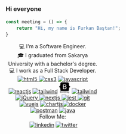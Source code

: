 ### Hi everyone

```javascript
const meeting = () => {
    return "Hi, my name is Furkan Baştan!";
}
```
<div style="display:grid; grid-template-columns: 1fr 1fr;">

<div  align="center">
💻 I'm a Software Engineer. <br>
🎓 I graduated from Sakarya University with a bachelor's degree. <br>
💻 I work as a Full Stack Developer. <br>
</div>
<br>
<br>
<div  align="center">
<a href="https://www.w3.org/html/" target="_blank"><img src="https://www.vectorlogo.zone/logos/w3_html5/w3_html5-icon.svg" alt="html5" width="30" height="30" /> </a> 
<a href="https://www.w3schools.com/css/" target="_blank"><img src="https://www.vectorlogo.zone/logos/w3_css/w3_css-icon.svg" alt="css3" width="30" height="30" /></a>
<a href="https://www.w3schools.com/js/" target="_blank"><img src="https://upload.vectorlogo.zone/logos/javascript/images/806c2e30-cf85-4b36-81bb-037049603c34.svg" alt="javascript" width="30" height="30" /></a>
<a href="https://reactjs.org/" target="_blank"> <img src="https://www.vectorlogo.zone/logos/reactjs/reactjs-icon.svg" alt="reactjs" width="30" height="30" /></a>
<a href="https://www.typescriptlang.org/" target="_blank"><img src="https://upload.vectorlogo.zone/logos/typescriptlang/images/235f610f-bc79-428a-9511-b3de5c3b1208.svg" alt="tailwind" width="30" height="30" /></a>
<a href="https://getbootstrap.com" target="_blank"><img src="https://raw.githubusercontent.com/devicons/devicon/master/icons/bootstrap/bootstrap-plain-wordmark.svg"alt="bootstrap" width="30" height="30" /></a>
<a href="https://tailwindcss.com/" target="_blank"><img src="https://www.vectorlogo.zone/logos/tailwindcss/tailwindcss-icon.svg" alt="tailwind" width="30" height="30" /></a>
<a href="https://jquery.com/" target="_blank"><img src="https://www.vectorlogo.zone/logos/jquery/jquery-vertical.svg" alt="jQuery" width="30" height="30" /> </a> 
<a href="https://nextjs.org/" target="_blank"><img src="https://cdn.worldvectorlogo.com/logos/next-js.svg" alt="nextjs" width="30" height="30" /> </a>  
<a href="https://jestjs.io/" target="_blank"><img src="https://www.vectorlogo.zone/logos/jestjsio/jestjsio-ar21.svg" alt="jest" width="60" height="30" /> </a> 
<a href="https://git-scm.com/" target="_blank"><img src="https://www.vectorlogo.zone/logos/git-scm/git-scm-icon.svg" alt="git" width="30" height="30"><a>
<a href="https://vuejs.org/" target="_blank"><img src="https://www.vectorlogo.zone/logos/vuejs/vuejs-icon.svg" alt="vuejs" width="30" height="30" /></a>
<a href="https://www.chartjs.org" target="_blank"><img src="https://www.chartjs.org/media/logo-title.svg" alt="chartjs" width="30" height="30" /></a><a href="https://www.docker.com/" target="_blank"><img src="https://www.vectorlogo.zone/logos/docker/docker-icon.svg" alt="docker" width="30" height="30" /></a>
<a href="https://postman.com" target="_blank"> <img src="https://www.vectorlogo.zone/logos/getpostman/getpostman-icon.svg" alt="postman" width="30" height="30" /></a>
<a href="https://www.java.com/" target="_blank"> <img src="https://www.vectorlogo.zone/logos/java/java-icon.svg" alt="java" width="30" height="30" /><a>
</div>
<br>
<br>
<div align="center" style="display: flex; flex-direction: column; align-items: center; gap: 5px;">
<div>Follow Me:</div>
<div style="display: flex; justify-content: center; gap: 4px;">
<a href="https://tr.linkedin.com/in/furkan-ba%C5%9Ftan-88091a255" target="_blank"><img src="https://www.vectorlogo.zone/logos/linkedin/linkedin-tile.svg" alt="linkedin" width="30" height="30" /> </a>
<a href="https://twitter.com" target="_blank"><img src="https://www.vectorlogo.zone/logos/twitter/twitter-tile.svg" alt="twitter" width="30" height="30" /> </a>
</div>
</div>

</div>

<!-- 
### Hey Merhaba 👋

Merhaba ben Furkan! Sakarya Üniversitesi Bilgisayar Mühendisliği 4. Sınıf Öğrencisiyim  
Backend, Frontent ve RestAPI alanlarında kendimi geliştirmekteyim. Öğrenmeye açığım ve yeni teknolojileri yakından tekip ediyorum.  
Şu an aktif olarak Angular öğreniyorum ve HTML CSS BOOTSTRAP ve Webpack kullanarak web siteleri geliştiriyorum.  
Yazılıma ilk başladığım zamandan bu yana çok fazla şey öğrenmiş olsamda hala bilmediğim birçok şey var ve bu konuları araştırmak, öğrenmek ve uygulamak şu andaki en büyük tutkum.  
Yazılımdan zaman buldukça spor yapıyorum ve film izliyorum.  


**furkanbastan/furkanbastan** is a ✨ _special_ ✨ repository because its `README.md` (this file) appears on your GitHub profile.

Here are some ideas to get you started:

- 🔭 I’m currently working on ...
- 🌱 I’m currently learning ...
- 👯 I’m looking to collaborate on ...
- 🤔 I’m looking for help with ...
- 💬 Ask me about ...
- 📫 How to reach me: ...
- 😄 Pronouns: ...
- ⚡ Fun fact: ...
-->
